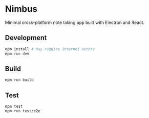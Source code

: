 # Nimbus

Minimal cross-platform note taking app built with Electron and React.

## Development

```bash
npm install # may require internet access
npm run dev
```

## Build

```bash
npm run build
```

## Test

```bash
npm test
npm run test:e2e
```
